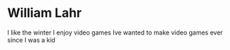 # William Lahr
I like the winter
I enjoy video games
Ive wanted to make video games ever since I was a kid
